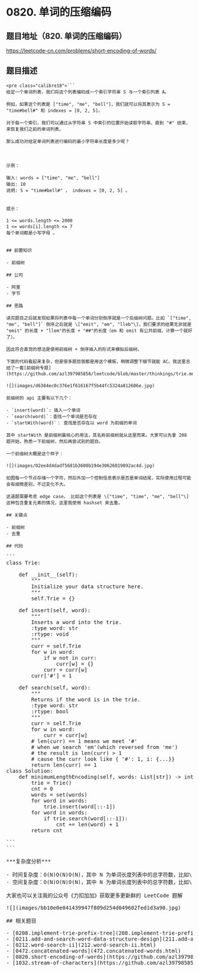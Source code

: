 # 0820. 单词的压缩编码

## 题目地址（820. 单词的压缩编码）

<https://leetcode-cn.com/problems/short-encoding-of-words/>

## 题目描述

```
<pre class="calibre18">```
给定一个单词列表，我们将这个列表编码成一个索引字符串 S 与一个索引列表 A。

例如，如果这个列表是 ["time", "me", "bell"]，我们就可以将其表示为 S = "time#bell#" 和 indexes = [0, 2, 5]。

对于每一个索引，我们可以通过从字符串 S 中索引的位置开始读取字符串，直到 "#" 结束，来恢复我们之前的单词列表。

那么成功对给定单词列表进行编码的最小字符串长度是多少呢？



示例：

输入: words = ["time", "me", "bell"]
输出: 10
说明: S = "time#bell#" ， indexes = [0, 2, 5] 。


提示：

1 <= words.length <= 2000
1 <= words[i].length <= 7
每个单词都是小写字母 。

```
```

## 前置知识

- 前缀树

## 公司

- 阿里
- 字节

## 思路

读完题目之后就发现如果将列表中每一个单词分别倒序就是一个后缀树问题。比如 `["time", "me", "bell"]` 倒序之后就是 \["emit", "em", "lleb"\]，我们要求的结果无非就是 "emit" 的长度 + "llem"的长度 + "##"的长度（em 和 emit 有公共前缀，计算一个就好了）。

因此符合直觉的想法是使用前缀树 + 倒序插入的形式来模拟后缀树。

下面的代码看起来复杂，但是很多题目我都是用这个模板，稍微调整下细节就能 AC。我这里总结了一套[前缀树专题](https://github.com/azl397985856/leetcode/blob/master/thinkings/trie.md)

![](images/d6384ec0c376e1f616167f5b44fc5324a812606e.jpg)

前缀树的 api 主要有以下几个：

- `insert(word)`: 插入一个单词
- `search(word)`：查找一个单词是否存在
- `startWith(word)`： 查找是否存在以 word 为前缀的单词

其中 startWith 是前缀树最核心的用法，其名称前缀树就从这里而来。大家可以先拿 208 题开始，熟悉一下前缀树，然后再尝试别的题目。

一个前缀树大概是这个样子：

![](images/02ee4d4dadf5681b3600b194e30626019892ac4d.jpg)

如图每一个节点存储一个字符，然后外加一个控制信息表示是否是单词结尾，实际使用过程可能会有细微差别，不过变化不大。

这道题需要考虑 edge case， 比如这个列表是 \["time", "time", "me", "bell"\] 这种包含重复元素的情况，这里我使用 hashset 来去重。

## 关键点

- 前缀树
- 去重

## 代码

```
<pre class="calibre18">```
<span class="hljs-class"><span class="hljs-keyword">class</span> <span class="hljs-title">Trie</span>:</span>

    <span class="hljs-function"><span class="hljs-keyword">def</span> <span class="hljs-title">__init__</span><span class="hljs-params">(self)</span>:</span>
        <span class="hljs-string">"""
        Initialize your data structure here.
        """</span>
        self.Trie = {}

    <span class="hljs-function"><span class="hljs-keyword">def</span> <span class="hljs-title">insert</span><span class="hljs-params">(self, word)</span>:</span>
        <span class="hljs-string">"""
        Inserts a word into the trie.
        :type word: str
        :rtype: void
        """</span>
        curr = self.Trie
        <span class="hljs-keyword">for</span> w <span class="hljs-keyword">in</span> word:
            <span class="hljs-keyword">if</span> w <span class="hljs-keyword">not</span> <span class="hljs-keyword">in</span> curr:
                curr[w] = {}
            curr = curr[w]
        curr[<span class="hljs-string">'#'</span>] = <span class="hljs-params">1</span>

    <span class="hljs-function"><span class="hljs-keyword">def</span> <span class="hljs-title">search</span><span class="hljs-params">(self, word)</span>:</span>
        <span class="hljs-string">"""
        Returns if the word is in the trie.
        :type word: str
        :rtype: bool
        """</span>
        curr = self.Trie
        <span class="hljs-keyword">for</span> w <span class="hljs-keyword">in</span> word:
            curr = curr[w]
        <span class="hljs-title"># len(curr) == 1 means we meet '#'</span>
        <span class="hljs-title"># when we search 'em'(which reversed from 'me')</span>
        <span class="hljs-title"># the result is len(curr) > 1</span>
        <span class="hljs-title"># cause the curr look like { '#': 1, i: {...}}</span>
        <span class="hljs-keyword">return</span> len(curr) == <span class="hljs-params">1</span>
<span class="hljs-class"><span class="hljs-keyword">class</span> <span class="hljs-title">Solution</span>:</span>
    <span class="hljs-function"><span class="hljs-keyword">def</span> <span class="hljs-title">minimumLengthEncoding</span><span class="hljs-params">(self, words: List[str])</span> -> int:</span>
        trie = Trie()
        cnt = <span class="hljs-params">0</span>
        words = set(words)
        <span class="hljs-keyword">for</span> word <span class="hljs-keyword">in</span> words:
            trie.insert(word[::<span class="hljs-params">-1</span>])
        <span class="hljs-keyword">for</span> word <span class="hljs-keyword">in</span> words:
            <span class="hljs-keyword">if</span> trie.search(word[::<span class="hljs-params">-1</span>]):
                cnt += len(word) + <span class="hljs-params">1</span>
        <span class="hljs-keyword">return</span> cnt

```
```

***复杂度分析***

- 时间复杂度：O(N)O(N)O(N)，其中 N 为单词长度列表中的总字符数，比如\["time", "me"\]，就是 4 + 2 = 6。
- 空间复杂度：O(N)O(N)O(N)，其中 N 为单词长度列表中的总字符数，比如\["time", "me"\]，就是 4 + 2 = 6。

大家也可以关注我的公众号《力扣加加》获取更多更新鲜的 LeetCode 题解

![](images/bb10e0e041439947f809d254d049602fed1d3a90.jpg)

## 相关题目

- [0208.implement-trie-prefix-tree](208.implement-trie-prefix-tree.html)
- [0211.add-and-search-word-data-structure-design](211.add-and-search-word-data-structure-design.html)
- [0212.word-search-ii](212.word-search-ii.html)
- [0472.concatenated-words](472.concatenated-words.html)
- [0820.short-encoding-of-words](https://github.com/azl397985856/leetcode/blob/master/problems/820.short-encoding-of-words.md)
- [1032.stream-of-characters](https://github.com/azl397985856/leetcode/blob/master/problems/1032.stream-of-characters.md)